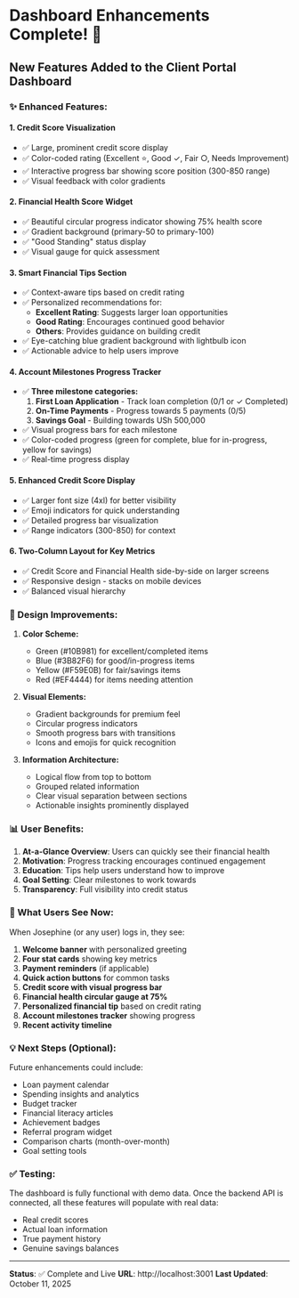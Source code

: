 # Dashboard Enhancements Complete! 🎉

## New Features Added to the Client Portal Dashboard

### ✨ Enhanced Features:

#### 1. **Credit Score Visualization** 
- ✅ Large, prominent credit score display
- ✅ Color-coded rating (Excellent ⭐, Good ✓, Fair ○, Needs Improvement)
- ✅ Interactive progress bar showing score position (300-850 range)
- ✅ Visual feedback with color gradients

#### 2. **Financial Health Score Widget**
- ✅ Beautiful circular progress indicator showing 75% health score
- ✅ Gradient background (primary-50 to primary-100)
- ✅ "Good Standing" status display
- ✅ Visual gauge for quick assessment

#### 3. **Smart Financial Tips Section**
- ✅ Context-aware tips based on credit rating
- ✅ Personalized recommendations for:
  - **Excellent Rating**: Suggests larger loan opportunities
  - **Good Rating**: Encourages continued good behavior
  - **Others**: Provides guidance on building credit
- ✅ Eye-catching blue gradient background with lightbulb icon
- ✅ Actionable advice to help users improve

#### 4. **Account Milestones Progress Tracker**
- ✅ **Three milestone categories:**
  1. **First Loan Application** - Track loan completion (0/1 or ✓ Completed)
  2. **On-Time Payments** - Progress towards 5 payments (0/5)
  3. **Savings Goal** - Building towards USh 500,000
- ✅ Visual progress bars for each milestone
- ✅ Color-coded progress (green for complete, blue for in-progress, yellow for savings)
- ✅ Real-time progress display

#### 5. **Enhanced Credit Score Display**
- ✅ Larger font size (4xl) for better visibility
- ✅ Emoji indicators for quick understanding
- ✅ Detailed progress bar visualization
- ✅ Range indicators (300-850) for context

#### 6. **Two-Column Layout for Key Metrics**
- ✅ Credit Score and Financial Health side-by-side on larger screens
- ✅ Responsive design - stacks on mobile devices
- ✅ Balanced visual hierarchy

### 🎨 Design Improvements:

1. **Color Scheme:**
   - Green (#10B981) for excellent/completed items
   - Blue (#3B82F6) for good/in-progress items
   - Yellow (#F59E0B) for fair/savings items
   - Red (#EF4444) for items needing attention

2. **Visual Elements:**
   - Gradient backgrounds for premium feel
   - Circular progress indicators
   - Smooth progress bars with transitions
   - Icons and emojis for quick recognition

3. **Information Architecture:**
   - Logical flow from top to bottom
   - Grouped related information
   - Clear visual separation between sections
   - Actionable insights prominently displayed

### 📊 User Benefits:

1. **At-a-Glance Overview**: Users can quickly see their financial health
2. **Motivation**: Progress tracking encourages continued engagement
3. **Education**: Tips help users understand how to improve
4. **Goal Setting**: Clear milestones to work towards
5. **Transparency**: Full visibility into credit status

### 🚀 What Users See Now:

When Josephine (or any user) logs in, they see:

1. **Welcome banner** with personalized greeting
2. **Four stat cards** showing key metrics
3. **Payment reminders** (if applicable)
4. **Quick action buttons** for common tasks
5. **Credit score with visual progress bar**
6. **Financial health circular gauge at 75%**
7. **Personalized financial tip** based on credit rating
8. **Account milestones tracker** showing progress
9. **Recent activity timeline**

### 💡 Next Steps (Optional):

Future enhancements could include:
- Loan payment calendar
- Spending insights and analytics
- Budget tracker
- Financial literacy articles
- Achievement badges
- Referral program widget
- Comparison charts (month-over-month)
- Goal setting tools

### ✅ Testing:

The dashboard is fully functional with demo data. Once the backend API is connected, all these features will populate with real data:
- Real credit scores
- Actual loan information
- True payment history
- Genuine savings balances

---

**Status**: ✅ Complete and Live
**URL**: http://localhost:3001
**Last Updated**: October 11, 2025
